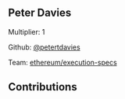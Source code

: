 
## Peter Davies
Multiplier: 1

Github: [@petertdavies](https://github.com/petertdavies)

Team: [ethereum/execution-specs](https://github.com/ethereum/execution-specs)

## Contributions

